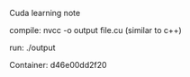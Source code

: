 Cuda learning note

compile: nvcc -o output file.cu (similar to c++)

run: ./output

Container: d46e00dd2f20
